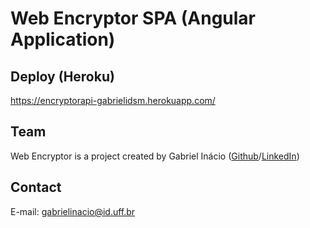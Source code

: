 # Web Encryptor SPA (Angular Application)

## Deploy (Heroku)

https://encryptorapi-gabrielidsm.herokuapp.com/

## Team

Web Encryptor is a project created by Gabriel Inácio ([Github](https://github.com/GabrielIDSM)/[LinkedIn](https://www.linkedin.com/in/gabriel-inacio-uff/))

## Contact

E-mail: gabrielinacio@id.uff.br
